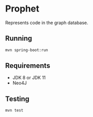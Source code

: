 # Prophet

Represents code in the graph database.

## Running

```bash
mvn spring-boot:run
```

## Requirements

* JDK 8 or JDK 11
* Neo4J

## Testing

```bash
mvn test
```

## 